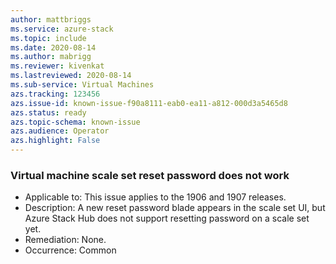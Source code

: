 ```yaml
---
author: mattbriggs
ms.service: azure-stack
ms.topic: include
ms.date: 2020-08-14
ms.author: mabrigg
ms.reviewer: kivenkat
ms.lastreviewed: 2020-08-14
ms.sub-service: Virtual Machines
azs.tracking: 123456
azs.issue-id: known-issue-f90a8111-eab0-ea11-a812-000d3a5465d8
azs.status: ready
azs.topic-schema: known-issue
azs.audience: Operator
azs.highlight: False
---
```

### Virtual machine scale set reset password does not work

- Applicable to: This issue applies to the 1906 and 1907 releases.
- Description: A new reset password blade appears in the scale set UI, but Azure Stack Hub does not support resetting password on a scale set yet.
- Remediation: None.
- Occurrence: Common